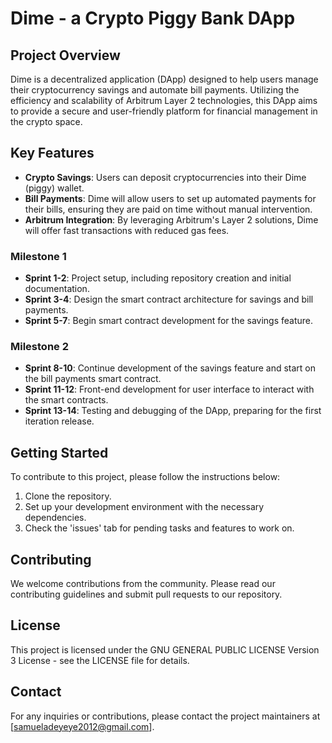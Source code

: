 # Dime - a Crypto Piggy Bank DApp

## Project Overview
Dime is a decentralized application (DApp) designed to help users manage their cryptocurrency savings and automate bill payments. Utilizing the efficiency and scalability of Arbitrum Layer 2 technologies, this DApp aims to provide a secure and user-friendly platform for financial management in the crypto space.

## Key Features
- **Crypto Savings**: Users can deposit cryptocurrencies into their Dime (piggy) wallet.
- **Bill Payments**: Dime will allow users to set up automated payments for their bills, ensuring they are paid on time without manual intervention.
- **Arbitrum Integration**: By leveraging Arbitrum's Layer 2 solutions, Dime will offer fast transactions with reduced gas fees.

### Milestone 1
- **Sprint 1-2**: Project setup, including repository creation and initial documentation.
- **Sprint 3-4**: Design the smart contract architecture for savings and bill payments.
- **Sprint 5-7**: Begin smart contract development for the savings feature.

### Milestone 2
- **Sprint 8-10**: Continue development of the savings feature and start on the bill payments smart contract.
- **Sprint 11-12**: Front-end development for user interface to interact with the smart contracts.
- **Sprint 13-14**: Testing and debugging of the DApp, preparing for the first iteration release.

## Getting Started
To contribute to this project, please follow the instructions below:
1. Clone the repository.
2. Set up your development environment with the necessary dependencies.
3. Check the 'issues' tab for pending tasks and features to work on.

## Contributing
We welcome contributions from the community. Please read our contributing guidelines and submit pull requests to our repository.

## License
This project is licensed under the GNU GENERAL PUBLIC LICENSE Version 3 License - see the LICENSE file for details.

## Contact
For any inquiries or contributions, please contact the project maintainers at [samueladeyeye2012@gmail.com].
